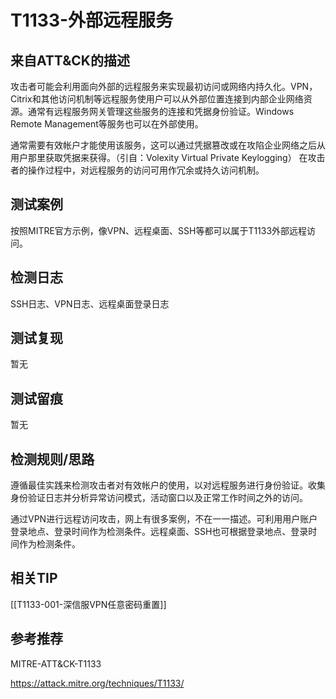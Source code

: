 # T1133-外部远程服务

## 来自ATT&CK的描述

攻击者可能会利用面向外部的远程服务来实现最初访问或网络内持久化。VPN，Citrix和其他访问机制等远程服务使用户可以从外部位置连接到内部企业网络资源。通常有远程服务网关管理这些服务的连接和凭据身份验证。Windows Remote Management等服务也可以在外部使用。

通常需要有效帐户才能使用该服务，这可以通过凭据篡改或在攻陷企业网络之后从用户那里获取凭据来获得。（引自：Volexity Virtual Private Keylogging） 在攻击者的操作过程中，对远程服务的访问可用作冗余或持久访问机制。

## 测试案例

按照MITRE官方示例，像VPN、远程桌面、SSH等都可以属于T1133外部远程访问。

## 检测日志

SSH日志、VPN日志、远程桌面登录日志

## 测试复现

暂无

## 测试留痕

暂无

## 检测规则/思路

遵循最佳实践来检测攻击者对有效帐户的使用，以对远程服务进行身份验证。收集身份验证日志并分析异常访问模式，活动窗口以及正常工作时间之外的访问。

通过VPN进行远程访问攻击，网上有很多案例，不在一一描述。可利用用户账户登录地点、登录时间作为检测条件。远程桌面、SSH也可根据登录地点、登录时间作为检测条件。

## 相关TIP
[[T1133-001-深信服VPN任意密码重置]]

## 参考推荐

MITRE-ATT&CK-T1133

<https://attack.mitre.org/techniques/T1133/>
